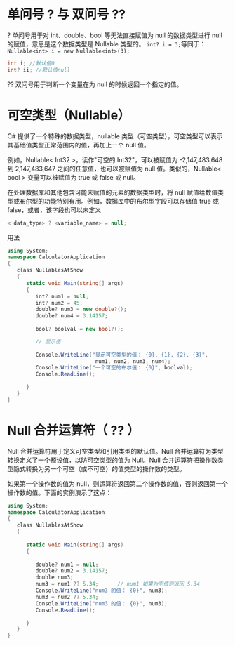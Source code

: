 # 单问号 ? 与 双问号 ??
? 单问号用于对 int、double、bool 等无法直接赋值为 null 的数据类型进行 null 的赋值，意思是这个数据类型是 Nullable 类型的。
`int? i = 3;`等同于：`Nullable<int> i = new Nullable<int>(3);`
```C#
int i; //默认值0
int? ii; //默认值null
```
?? 双问号用于判断一个变量在为 null 的时候返回一个指定的值。

# 可空类型（Nullable）
C# 提供了一个特殊的数据类型，nullable 类型（可空类型），可空类型可以表示其基础值类型正常范围内的值，再加上一个 null 值。

例如，Nullable< Int32 >，读作"可空的 Int32"，可以被赋值为 -2,147,483,648 到 2,147,483,647 之间的任意值，也可以被赋值为 null 值。类似的，Nullable< bool > 变量可以被赋值为 true 或 false 或 null。

在处理数据库和其他包含可能未赋值的元素的数据类型时，将 null 赋值给数值类型或布尔型的功能特别有用。例如，数据库中的布尔型字段可以存储值 true 或 false，或者，该字段也可以未定义
```C#
< data_type> ? <variable_name> = null;
```
用法
```C#
using System;
namespace CalculatorApplication
{
   class NullablesAtShow
   {
      static void Main(string[] args)
      {
         int? num1 = null;
         int? num2 = 45;
         double? num3 = new double?();
         double? num4 = 3.14157;
         
         bool? boolval = new bool?();

         // 显示值
         
         Console.WriteLine("显示可空类型的值： {0}, {1}, {2}, {3}", 
                            num1, num2, num3, num4);
         Console.WriteLine("一个可空的布尔值： {0}", boolval);
         Console.ReadLine();

      }
   }
}
```
# Null 合并运算符（ ?? ）
Null 合并运算符用于定义可空类型和引用类型的默认值。Null 合并运算符为类型转换定义了一个预设值，以防可空类型的值为 Null。Null 合并运算符把操作数类型隐式转换为另一个可空（或不可空）的值类型的操作数的类型。

如果第一个操作数的值为 null，则运算符返回第二个操作数的值，否则返回第一个操作数的值。下面的实例演示了这点：
```C#
using System;
namespace CalculatorApplication
{
   class NullablesAtShow
   {
         
      static void Main(string[] args)
      {
         
         double? num1 = null;
         double? num2 = 3.14157;
         double num3;
         num3 = num1 ?? 5.34;      // num1 如果为空值则返回 5.34
         Console.WriteLine("num3 的值： {0}", num3);
         num3 = num2 ?? 5.34;
         Console.WriteLine("num3 的值： {0}", num3);
         Console.ReadLine();

      }
   }
}
```